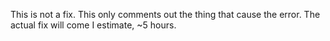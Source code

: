 This is not a fix. This only comments out the thing that cause the error.
The actual fix will come I estimate, ~5 hours.
